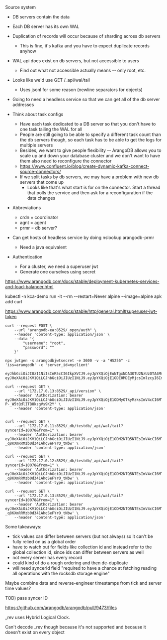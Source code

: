 Source system

- DB servers contain the data
- Each DB server has its own WAL
- Duplication of records will occur because of sharding across db servers
  - This is fine, it's kafka and you have to expect duplicate records anyhow
- WAL api does exist on db servers, but not accessible to users
  - Find out what not accessible actually means -- only root, etc.
- Looks like we'd use GET /_api/wal/tail
  - Uses jsonl for some reason (newline separators for objects)

- Going to need a headless service so that we can get all of the db server addresses

- Think about task configs
  - Have each task dedicated to a DB server so that you don't have to one task tailing the WAL for all
  - People are still going to be able to specify a different task count than the db servers though, so each task has to be able to get the logs for multiple servers
  - Besides, we want to give people flexibility -- ArangoDB allows you to scale up and down your database cluster and we don't want to have them also need to reconfigure the connector
  - https://www.confluent.io/blog/create-dynamic-kafka-connect-source-connectors/
  - If we split tasks by db servers, we may have a problem with new db servers that come up
    - Looks like that's what start is for on the connector. Start a thread that polls the service and then ask for a reconfiguration if the data changes
    
- Abbreviations
  - crdn = coordinator
  - agnt = agent
  - prmr = db server?
  
- Can get hosts of headless service by doing nslookup arangodb-prmr
  - Need a java equivalent
  
- Authentication
  - For a cluster, we need a superuser jwt
  - Generate one ourselves using secret
  
https://www.arangodb.com/docs/stable/deployment-kubernetes-services-and-load-balancer.html
  
kubectl -n kca-demo run -it --rm --restart=Never alpine --image=alpine
apk add curl

https://www.arangodb.com/docs/stable/http/general.html#superuser-jwt-token


```
curl --request POST \
    --url "arangodb-ea:8529/_open/auth" \
    --header 'content-type: application/json' \
    --data '{
        "username": "root",
        "password": ""
    }'

npx jwtgen -s arangodbjwtsecret -e 3600 -v -a "HS256" -c 'iss=arangodb' -c 'server_id=myclient'

eyJhbGciOiJIUzI1NiIsInR5cCI6IkpXVCJ9.eyJpYXQiOjEuNTgxNDA3OTU2NzUzOTA4MmUrNiwiZXhwIjoxNTgzOTk5OTU2LCJpc3MiOiJhcmFuZ29kYiIsInByZWZlcnJlZF91c2VybmFtZSI6InJvb3QifQ==.D1zvCjP8h6XUWGC0s6ox0STJfBgfbGpBPNYBDNxqZHs=
eyJ0eXAiOiJKV1QiLCJhbGciOiJIUzI1NiJ9.eyJpYXQiOjE1ODE0MDEyMjcsImlzcyI6ImFyYW5nb2RiIiwic2VydmVyX2lkIjoibXljbGllbnQifQ.ccOwW5xin_gHMscnNSchYsRSBaOfQo6Y7S6FbxTYf3Y

curl --request GET \
    --url "172.17.0.13:8529/_api/version" \
    --header 'Authorization: bearer eyJ0eXAiOiJKV1QiLCJhbGciOiJIUzI1NiJ9.eyJpYXQiOjE1ODMyOTkyMzksImV4cCI6MTU4MzMwMjgzOSwiaXNzIjoiYXJhbmdvZGIiLCJzZXJ2ZXJfaWQiOiJteWNsaWVudCJ9.ssiZLLYuaSIrq2ujcnbV-P-_W5tQdlITBUkzgVs9K2Y' \
    --header 'content-type: application/json'


curl --request GET \
    --url "172.17.0.11:8529/_db/testdb/_api/wal/tail?syncerId=10078&from=1" \
    --header 'Authorization: bearer eyJ0eXAiOiJKV1QiLCJhbGciOiJIUzI1NiJ9.eyJpYXQiOjE1ODM2NTQ5NTEsImV4cCI6MTU4MzY1ODU1MSwiaXNzIjoiYXJhbmdvZGIiLCJzZXJ2ZXJfaWQiOiJteWNsaWVudCJ9.tYWMU5l9CDKe-_q8KXmRRMzb0d341AhqSeFYrO_tNbw' \
    --header 'content-type: application/json'

curl --request GET \
    --url "172.17.0.12:8529/_db/testdb/_api/wal/tail?syncerId=10078&from=1" \
    --header 'Authorization: bearer eyJ0eXAiOiJKV1QiLCJhbGciOiJIUzI1NiJ9.eyJpYXQiOjE1ODM2NTQ5NTEsImV4cCI6MTU4MzY1ODU1MSwiaXNzIjoiYXJhbmdvZGIiLCJzZXJ2ZXJfaWQiOiJteWNsaWVudCJ9.tYWMU5l9CDKe-_q8KXmRRMzb0d341AhqSeFYrO_tNbw' \
    --header 'content-type: application/json'

curl --request GET \
    --url "172.17.0.13:8529/_db/testdb/_api/wal/tail?syncerId=10078&from=1" \
    --header 'Authorization: bearer eyJ0eXAiOiJKV1QiLCJhbGciOiJIUzI1NiJ9.eyJpYXQiOjE1ODM2NTQ5NTEsImV4cCI6MTU4MzY1ODU1MSwiaXNzIjoiYXJhbmdvZGIiLCJzZXJ2ZXJfaWQiOiJteWNsaWVudCJ9.tYWMU5l9CDKe-_q8KXmRRMzb0d341AhqSeFYrO_tNbw' \
    --header 'content-type: application/json'
```

Some takeaways:
- tick values can differ between servers (but not always) so it can't be fully relied on as a global order
- have to watch out for fields like collection id and instead refer to the global collection id, since ids can differ between servers as well
- not every server has every record
- could kind of do a rough ordering and then de-duplicate
- will need syncerId field "required to have a chance at fetching reading all operations with the rocksdb storage engine"

Maybe combine data and reverse-engineer timestamps from tick and server time values?

TOD) pass syncer ID


https://github.com/arangodb/arangodb/pull/9473/files

_rev uses Hybrid Logical Clock. 

Can't decode _rev though because it's not supported and because it doesn't exist on every object
